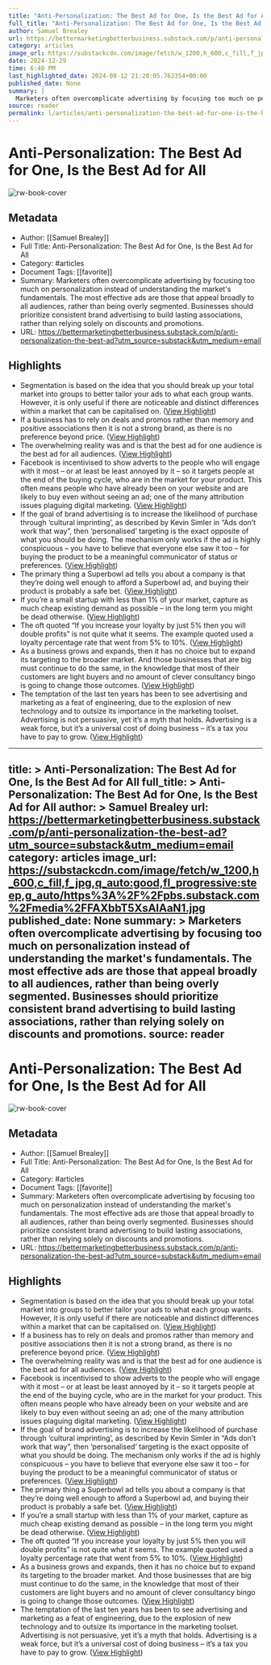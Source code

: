 ```yaml
---
title: "Anti-Personalization: The Best Ad for One, Is the Best Ad for All"
full_title: "Anti-Personalization: The Best Ad for One, Is the Best Ad for All"
author: Samuel Brealey
url: https://bettermarketingbetterbusiness.substack.com/p/anti-personalization-the-best-ad?utm_source=substack&utm_medium=email
category: articles
image_url: https://substackcdn.com/image/fetch/w_1200,h_600,c_fill,f_jpg,q_auto:good,fl_progressive:steep,g_auto/https%3A%2F%2Fpbs.substack.com%2Fmedia%2FFAXbbT5XsAIAaN1.jpg
date: 2024-12-29
time: 6:40 PM
last_highlighted_date: 2024-08-12 21:20:05.762354+00:00
published_date: None
summary: |
  Marketers often overcomplicate advertising by focusing too much on personalization instead of understanding the market's fundamentals. The most effective ads are those that appeal broadly to all audiences, rather than being overly segmented. Businesses should prioritize consistent brand advertising to build lasting associations, rather than relying solely on discounts and promotions.
source: reader
permalink: l/articles/anti-personalization-the-best-ad-for-one-is-the-best-ad-for-all
---
```

# Anti-Personalization: The Best Ad for One, Is the Best Ad for All

![rw-book-cover](https://substackcdn.com/image/fetch/w_1200,h_600,c_fill,f_jpg,q_auto:good,fl_progressive:steep,g_auto/https%3A%2F%2Fpbs.substack.com%2Fmedia%2FFAXbbT5XsAIAaN1.jpg)

## Metadata
- Author: [[Samuel Brealey]]
- Full Title: Anti-Personalization: The Best Ad for One, Is the Best Ad for All
- Category: #articles
- Document Tags: [[favorite]] 
- Summary: Marketers often overcomplicate advertising by focusing too much on personalization instead of understanding the market's fundamentals. The most effective ads are those that appeal broadly to all audiences, rather than being overly segmented. Businesses should prioritize consistent brand advertising to build lasting associations, rather than relying solely on discounts and promotions.
- URL: https://bettermarketingbetterbusiness.substack.com/p/anti-personalization-the-best-ad?utm_source=substack&utm_medium=email

## Highlights
- Segmentation is based on the idea that you should break up your total market into groups to better tailor your ads to what each group wants. However, it is only useful if there are noticeable and distinct differences within a market that can be capitalised on. ([View Highlight](https://read.readwise.io/read/01j546grmny4c1nc4zghwxj6m1))
- If a business has to rely on deals and promos rather than memory and positive associations then it is not a strong brand, as there is no preference beyond price. ([View Highlight](https://read.readwise.io/read/01j546h0q004n4s4ek2f368whc))
- The overwhelming reality was and is that the best ad for one audience is the best ad for all audiences. ([View Highlight](https://read.readwise.io/read/01j546wt5tgd6bzw4gknnwypdq))
- Facebook is incentivised to show adverts to the people who will engage with it most – or at least be least annoyed by it – so it targets people at the end of the buying cycle, who are in the market for your product. This often means people who have already been on your website and are likely to buy even without seeing an ad; one of the many attribution issues plaguing digital marketing. ([View Highlight](https://read.readwise.io/read/01j546y0zpswa33xbzev2gw5nn))
- If the goal of brand advertising is to increase the likelihood of purchase through ‘cultural imprinting’, as described by Kevin Simler in “Ads don’t work that way”, then ‘personalised’ targeting is the exact opposite of what you should be doing.
  The mechanism only works if the ad is highly conspicuous – you have to believe that everyone else saw it too – for buying the product to be a meaningful communicator of status or preferences. ([View Highlight](https://read.readwise.io/read/01j54709jndg00wvbq5rj1x1kq))
- The primary thing a Superbowl ad tells you about a company is that they’re doing well enough to afford a Superbowl ad, and buying their product is probably a safe bet. ([View Highlight](https://read.readwise.io/read/01j5471398a8jvtet8wt0ay6rh))
- If you’re a small startup with less than 1% of your market, capture as much cheap existing demand as possible – in the long term you might be dead otherwise. ([View Highlight](https://read.readwise.io/read/01j54755kym5snqpxybdmj7cw2))
- The oft quoted “If you increase your loyalty by just 5% then you will double profits” is not quite what it seems. The example quoted used a loyalty percentage rate that went from 5% to 10%. ([View Highlight](https://read.readwise.io/read/01j547901118fwtgr1s1tr3x3x))
- As a business grows and expands, then it has no choice but to expand its targeting to the broader market. And those businesses that are big must continue to do the same, in the knowledge that most of their customers are light buyers and no amount of clever consultancy bingo is going to change those outcomes. ([View Highlight](https://read.readwise.io/read/01j5479frydxq1s585veq65qvc))
- The temptation of the last ten years has been to see advertising and marketing as a feat of engineering, due to the explosion of new technology and to outsize its importance in the marketing toolset. Advertising is not persuasive, yet it’s a myth that holds. Advertising is a weak force, but it’s a universal cost of doing business – it’s a tax you have to pay to grow. ([View Highlight](https://read.readwise.io/read/01j547cqa3jchntem8z16340wa))


---
title: >
  Anti-Personalization: The Best Ad for One, Is the Best Ad for All
full_title: >
  Anti-Personalization: The Best Ad for One, Is the Best Ad for All
author: >
  Samuel Brealey
url: https://bettermarketingbetterbusiness.substack.com/p/anti-personalization-the-best-ad?utm_source=substack&utm_medium=email
category: articles
image_url: https://substackcdn.com/image/fetch/w_1200,h_600,c_fill,f_jpg,q_auto:good,fl_progressive:steep,g_auto/https%3A%2F%2Fpbs.substack.com%2Fmedia%2FFAXbbT5XsAIAaN1.jpg
published_date: None
summary: >
  Marketers often overcomplicate advertising by focusing too much on personalization instead of understanding the market's fundamentals. The most effective ads are those that appeal broadly to all audiences, rather than being overly segmented. Businesses should prioritize consistent brand advertising to build lasting associations, rather than relying solely on discounts and promotions.
source: reader
---
# Anti-Personalization: The Best Ad for One, Is the Best Ad for All

![rw-book-cover](https://substackcdn.com/image/fetch/w_1200,h_600,c_fill,f_jpg,q_auto:good,fl_progressive:steep,g_auto/https%3A%2F%2Fpbs.substack.com%2Fmedia%2FFAXbbT5XsAIAaN1.jpg)

## Metadata
- Author: [[Samuel Brealey]]
- Full Title: Anti-Personalization: The Best Ad for One, Is the Best Ad for All
- Category: #articles
- Document Tags: [[favorite]] 
- Summary: Marketers often overcomplicate advertising by focusing too much on personalization instead of understanding the market's fundamentals. The most effective ads are those that appeal broadly to all audiences, rather than being overly segmented. Businesses should prioritize consistent brand advertising to build lasting associations, rather than relying solely on discounts and promotions.
- URL: https://bettermarketingbetterbusiness.substack.com/p/anti-personalization-the-best-ad?utm_source=substack&utm_medium=email

## Highlights
- Segmentation is based on the idea that you should break up your total market into groups to better tailor your ads to what each group wants. However, it is only useful if there are noticeable and distinct differences within a market that can be capitalised on. ([View Highlight](https://read.readwise.io/read/01j546grmny4c1nc4zghwxj6m1))
- If a business has to rely on deals and promos rather than memory and positive associations then it is not a strong brand, as there is no preference beyond price. ([View Highlight](https://read.readwise.io/read/01j546h0q004n4s4ek2f368whc))
- The overwhelming reality was and is that the best ad for one audience is the best ad for all audiences. ([View Highlight](https://read.readwise.io/read/01j546wt5tgd6bzw4gknnwypdq))
- Facebook is incentivised to show adverts to the people who will engage with it most – or at least be least annoyed by it – so it targets people at the end of the buying cycle, who are in the market for your product. This often means people who have already been on your website and are likely to buy even without seeing an ad; one of the many attribution issues plaguing digital marketing. ([View Highlight](https://read.readwise.io/read/01j546y0zpswa33xbzev2gw5nn))
- If the goal of brand advertising is to increase the likelihood of purchase through ‘cultural imprinting’, as described by Kevin Simler in “Ads don’t work that way”, then ‘personalised’ targeting is the exact opposite of what you should be doing.
  The mechanism only works if the ad is highly conspicuous – you have to believe that everyone else saw it too – for buying the product to be a meaningful communicator of status or preferences. ([View Highlight](https://read.readwise.io/read/01j54709jndg00wvbq5rj1x1kq))
- The primary thing a Superbowl ad tells you about a company is that they’re doing well enough to afford a Superbowl ad, and buying their product is probably a safe bet. ([View Highlight](https://read.readwise.io/read/01j5471398a8jvtet8wt0ay6rh))
- If you’re a small startup with less than 1% of your market, capture as much cheap existing demand as possible – in the long term you might be dead otherwise. ([View Highlight](https://read.readwise.io/read/01j54755kym5snqpxybdmj7cw2))
- The oft quoted “If you increase your loyalty by just 5% then you will double profits” is not quite what it seems. The example quoted used a loyalty percentage rate that went from 5% to 10%. ([View Highlight](https://read.readwise.io/read/01j547901118fwtgr1s1tr3x3x))
- As a business grows and expands, then it has no choice but to expand its targeting to the broader market. And those businesses that are big must continue to do the same, in the knowledge that most of their customers are light buyers and no amount of clever consultancy bingo is going to change those outcomes. ([View Highlight](https://read.readwise.io/read/01j5479frydxq1s585veq65qvc))
- The temptation of the last ten years has been to see advertising and marketing as a feat of engineering, due to the explosion of new technology and to outsize its importance in the marketing toolset. Advertising is not persuasive, yet it’s a myth that holds. Advertising is a weak force, but it’s a universal cost of doing business – it’s a tax you have to pay to grow. ([View Highlight](https://read.readwise.io/read/01j547cqa3jchntem8z16340wa))


